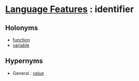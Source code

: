 # [Language Features][1] : identifier

## Holonyms

  - [function](function.md)
  - [variable](variable.md)

## Hypernyms

  - General : [value](../../The_Basics/General/value.md)

[1]: README.md
